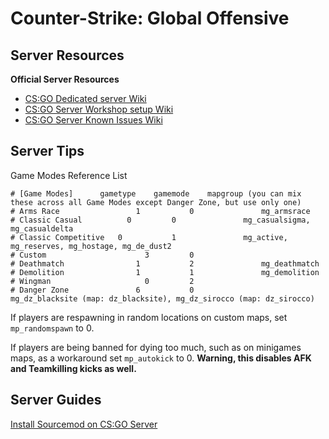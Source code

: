 # Counter-Strike: Global Offensive

## **Server Resources**

**Official Server Resources**

* [CS:GO Dedicated server Wiki](https://developer.valvesoftware.com/wiki/Counter-Strike:_Global_Offensive_Dedicated_Servers)
* [CS:GO Server Workshop setup Wiki](https://developer.valvesoftware.com/wiki/CSGO_Workshop_For_Server_Operators)
* [CS:GO Server Known Issues Wiki](https://developer.valvesoftware.com/wiki/CSGO_Game_Mode_Commands)

## **Server Tips**

Game Modes Reference List

```text
# [Game Modes]		gametype	gamemode	mapgroup (you can mix these across all Game Modes except Danger Zone, but use only one)
# Arms Race				    1			0			    mg_armsrace
# Classic Casual		  0			0			    mg_casualsigma, mg_casualdelta
# Classic Competitive	0			1			    mg_active, mg_reserves, mg_hostage, mg_de_dust2
# Custom				      3			0
# Deathmatch			    1			2			    mg_deathmatch
# Demolition			    1			1			    mg_demolition
# Wingman				      0			2
# Danger Zone			    6			0			    mg_dz_blacksite (map: dz_blacksite), mg_dz_sirocco (map: dz_sirocco)
```

If players are respawning in random locations on custom maps, set `mp_randomspawn` to 0.

If players are being banned for dying too much, such as on minigames maps, as a workaround set `mp_autokick` to 0. **Warning, this disables AFK and Teamkilling kicks as well.**

## **Server Guides**

[Install Sourcemod on CS:GO Server](../guides/sourcemod-csgo-server.md) 

